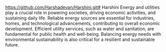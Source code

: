 https://github.com/Harshadevan/Harshini.git# Harshini
Energy and utilities play a crucial role in powering societies, driving economic activities, and sustaining daily life. Reliable energy sources are essential for industries, homes, and technological advancements, contributing to overall economic development. Efficient utility services, such as water and sanitation, are fundamental for public health and well-being. Balancing energy needs with environmental sustainability is also critical for a resilient and sustainable future.
